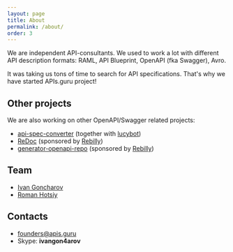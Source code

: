 ```yaml
---
layout: page
title: About
permalink: /about/
order: 3
---
```


We are independent API-consultants.
We used to work a lot with different API description formats: RAML, API Blueprint,
OpenAPI (fka Swagger), Avro.

It was taking us tons of time to search for API specifications. That's why we have started APIs.guru project!

## Other projects
We are also working on other OpenAPI/Swagger related projects:

- [api-spec-converter](https://github.com/lucybot/api-spec-converter) (together with [lucybot](http://lucybot.com/))
- [ReDoc](https://github.com/Rebilly/ReDoc) (sponsored by [Rebilly](https://www.rebilly.com/))
- [generator-openapi-repo](https://github.com/Rebilly/generator-openapi-repo) (sponsored by [Rebilly](https://www.rebilly.com/))

## Team

- [Ivan Goncharov](https://github.com/IvanGoncharov)
- [Roman Hotsiy](https://github.com/RomanGotsiy)

## Contacts

- [founders@apis.guru](mailto:founders@apis.guru)
- Skype: __ivangon4arov__

